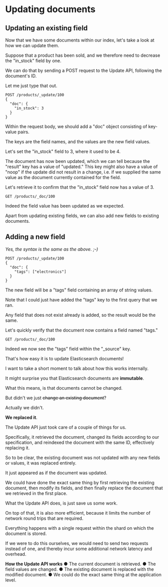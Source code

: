 # Updating documents

## Updating an existing field

Now that we have some documents within our index, let's take a look at how we can update them.

Suppose that a product has been sold, and we therefore need to decrease the "in_stock" field by one.

We can do that by sending a POST request to the Update API, following the document's ID.

Let me just type that out.

```
POST /products/_update/100
{
  "doc": {
    "in_stock": 3
  }
}
```
Within the request body, we should add a "doc" object consisting of key-value pairs.

The keys are the field names, and the values are the new field values.

Let's set the "in_stock" field to 3, where it used to be 4.

The document has now been updated, which we can tell because the "result" key has a value of "updated." This key might also have a value of "noop" if the update did not result in a change, i.e. if we supplied the same value as the document currently contained for the field.

Let's retrieve it to confirm that the "in_stock" field now has a value of 3.

```
GET /products/_doc/100
```

Indeed the field value has been updated as we expected.

Apart from updating existing fields, we can also add new fields to existing documents.

## Adding a new field

_Yes, the syntax is the same as the above. ;-)_

```
POST /products/_update/100
{
  "doc": {
    "tags": ["electronics"]
  }
}
```
The new field will be a "tags" field containing an array of string values.

Note that I could just have added the "tags" key to the first query that we ran.

Any field that does not exist already is added, so the result would be the same.

Let's quickly verify that the document now contains a field named "tags."

```
GET /products/_doc/100
```

Indeed we now see the "tags" field within the "_source" key.

That's how easy it is to update Elasticsearch documents!

I want to take a short moment to talk about how this works internally.

It might surprise you that Elasticsearch documents are **immutable**.

What this means, is that documents cannot be changed.

But didn't we just ~~change an existing document~~?

Actually we didn't.

**We replaced it**.

The Update API just took care of a couple of things for us.

Specifically, it retrieved the document, changed its fields according to our specification, and reindexed the document with the same ID, effectively replacing it.

So to be clear, the existing document was not updated with any new fields or values, it was replaced entirely.

It just appeared as if the document was updated.

We could have done the exact same thing by first retrieving the existing document, then modify its fields, and then finally replace the document that we retrieved in the first place.

What the Update API does, is just save us some work.

On top of that, it is also more efficient, because it limits the number of network round trips that are required.

Everything happens with a single request within the shard on which the document is stored.

If we were to do this ourselves, we would need to send two requests instead of one, and thereby incur some additional network latency and overhead.

**How the Update API works**
● The current document is retrieved.
● The field values are changed.
● The existing document is replaced with the modified document.
● We could do the exact same thing at the application level.
